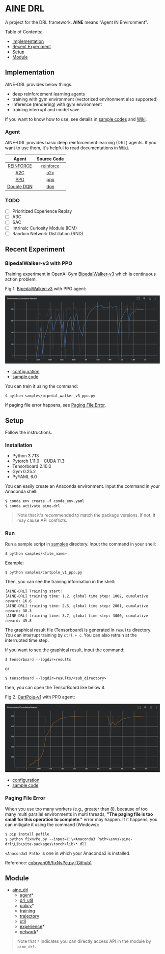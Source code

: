 # AINE DRL

A project for the DRL framework. **AINE** means "Agent IN Environment".

Table of Contents:

* [Implementation](#implementation)
* [Recent Experiment](#recent-experiment)
* [Setup](#setup)
* [Module](#module)

## Implementation

AINE-DRL provides below things.

* deep reinforcement learning agents
* training with gym environment (vectorized environment also supported)
* inference (rendering) with gym environment  
* training interrupt and model save

If you want to know how to use, see details in [sample codes](samples/) and [Wiki](https://github.com/DevSlem/AINE-DRL/wiki).

### Agent

AINE-DRL provides basic deep reinforcement learning (DRL) agents. If you want to use them, it's helpful to read documentations in [Wiki](https://github.com/DevSlem/AINE-DRL/wiki). 

|Agent|Source Code|
|:---:|:---:|
|[REINFORCE](https://github.com/DevSlem/AINE-DRL/wiki/REINFORCE)|[reinforce](aine_drl/agent/reinforce/)|
|[A2C](https://github.com/DevSlem/AINE-DRL/wiki/A2C)|[a2c](aine_drl/agent/a2c/)|
|[PPO](https://github.com/DevSlem/AINE-DRL/wiki/PPO)|[ppo](aine_drl/agent/ppo)|
|[Double DQN](https://github.com/DevSlem/AINE-DRL/wiki/Double-DQN)|[dqn](aine_drl/agent/dqn/)|

### TODO

- [ ] Prioritized Experience Replay 
- [ ] A3C
- [ ] SAC
- [ ] Intrinsic Curiosity Module (ICM)
- [ ] Random Network Distillation (RND)

## Recent Experiment

### BipedalWalker-v3 with PPO

Training experiment in OpenAI Gym [BipedalWalker-v3](https://github.com/openai/gym/wiki/BipedalWalker-v2) which is continuous action problem.

Fig 1. [BipedalWalker-v3](https://github.com/openai/gym/wiki/BipedalWalker-v2) with PPO agent:

![](images/bipedal-walker-v3-ppo-cumulative-reward-graph.png)

* [configuration](config/bipedal_walker_v3_ppo.yaml)
* [sample code](samples/bipedal_walker_v3_ppo.py)

You can train it using the command:

```
$ python samples/bipedal_walker_v3_ppo.py
```

If paging file error happens, see [Paging File Error](#paging-file-error).

## Setup

Follow the instructions.

### Installation

* Python 3.7.13
* Pytorch 1.11.0 - CUDA 11.3
* Tensorboard 2.10.0
* Gym 0.25.2
* PyYAML 6.0

You can easily create an Anaconda environment. Input the command in your Anaconda shell:

```
$ conda env create -f conda_env.yaml
$ conda activate aine-drl
```

> Note that it's recommended to match the package versions. If not, it may cause API conflicts.

### Run

Run a sample script in [samples](samples/) directory. Input the command in your shell:

```
$ python samples/<file_name>
```

Example:

```
$ python samples/cartpole_v1_ppo.py
```

Then, you can see the training information in the shell:

```
[AINE-DRL] Training start!
[AINE-DRL] training time: 1.2, global time step: 1002, cumulative reward: 16.6
[AINE-DRL] training time: 2.5, global time step: 2001, cumulative reward: 38.3
[AINE-DRL] training time: 3.7, global time step: 3000, cumulative reward: 45.8
```

The graphical result file (Tensorboard) is generated in `results` directory. You can interrupt training by `ctrl + c`. You can also retrain at the interrupted time step.

If you want to see the graphical result, input the command:

```
$ tensorboard --logdir=results
```

or

```
$ tensorboard --logdir=results/<sub_directory>
```

then, you can open the TensorBoard like below it.

Fig 2. [CartPole-v1](https://github.com/openai/gym/wiki/CartPole-v0) with PPO agent:

![](images/cartpole-v1-ppo-cumulative-reward-graph.png) 

* [configuration](config/cartpole_v1_ppo.yaml)
* [sample code](samples/cartpole_v1_ppo.py)

### Paging File Error

When you use too many workers (e.g., greater than 8), because of too many multi parallel environments in multi threads, **"The paging file is too small for this operation to complete."** error may happen. If it happens, you can mitigate it using the command (Windows):

```
$ pip install pefile
$ python fixNvPe.py --input=C:\<Anaconda3 Path>\envs\aine-drl\Lib\site-packages\torch\lib\*.dll
```

`<Anaconda3 Path>` is one in which your Anaconda3 is installed.

Reference: [cobryan05/fixNvPe.py (Github)](https://gist.github.com/cobryan05/7d1fe28dd370e110a372c4d268dcb2e5)  

## Module

* [aine_drl](aine_drl/)
  * [agent](aine_drl/agent/)*
  * [drl_util](aine_drl/drl_util/)
  * [policy](aine_drl/policy/)*
  * [training](aine_drl/training/)
  * [trajectory](aine_drl/trajectory/)
  * [util](aine_drl/util/)
  * [experience](aine_drl/experience.py)*
  * [network](aine_drl/network.py)*

> Note that `*` indicates you can directly access API in the module by `aine_drl`.
